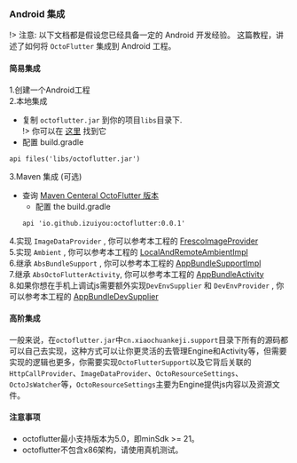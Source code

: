 ### Android 集成
 !> 注意: 以下文档都是假设您已经具备一定的 Android 开发经验。
这篇教程，讲述了如何将 `OctoFlutter` 集成到 Android 工程。

#### 简易集成

1.创建一个Android工程<br>
2.本地集成
   * 复制 `octoflutter.jar` 到你的项目`libs`目录下.<br>
   !> 你可以在 [这里](../../artifact/android/octoflutter.jar) 找到它
   * 配置 build.gradle
   ```shell
   api files('libs/octoflutter.jar')
   ```
3.Maven 集成 (可选)
  * 查询 [Maven Centeral OctoFlutter 版本](https://central.sonatype.com/artifact/io.github.izuiyou/octoflutter)
     * 配置 the build.gradle
     ```shell
     api 'io.github.izuiyou:octoflutter:0.0.1'
     ```
4.实现 `ImageDataProvider` , 你可以参考本工程的 [FrescoImageProvider](./support/src/main/java/com/example/support/FrescoImageProvider.java)<br>
5.实现 `Ambient` , 你可以参考本工程的 [LocalAndRemoteAmbientImpl](./support/src/main/java/com/example/support/local/LocalAndRemoteAmbientImpl.java)<br>
6.继承 `AbsBundleSupport` , 你可以参考本工程的 [AppBundleSupportImpl](./support/src/main/java/com/example/support/AppBundleSupportImpl.java)<br>
7.继承 `AbsOctoFlutterActivity`, 你可以参考本工程的 [AppBundleActivity](./app/src/main/java/example/octoflutter/AppBundleActivity.kt)<br>
8.如果你想在手机上调试js需要额外实现`DevEnvSupplier` 和 `DevEnvProvider` , 你可以参考本工程的 [AppBundleDevSupplier](./support/src/main/java/com/example/support/AppBundleDevSupplier.java)<br>

#### 高阶集成

一般来说，在`octoflutter.jar`中`cn.xiaochuankeji.support`目录下所有的源码都可以自己去实现，这种方式可以让你更灵活的去管理Engine和Activity等，但需要实现的逻辑也更多，你需要实现`OctoFlutterSupport`以及它背后关联的`HttpCallProvider`、`ImageDataProvider`、`OctoResourceSettings`、`OctoJsWatcher`等，`OctoResourceSettings`主要为Engine提供js内容以及资源文件。

#### 注意事项
 * octoflutter最小支持版本为5.0，即minSdk >= 21。
 * octoflutter不包含x86架构，请使用真机测试。